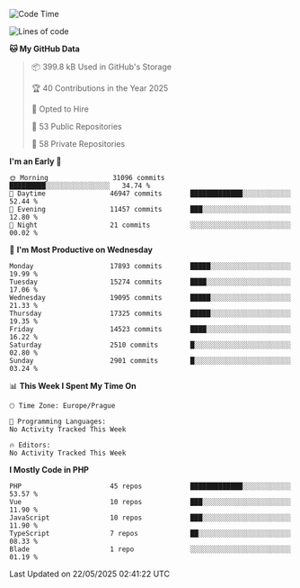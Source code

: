 <!--START_SECTION:waka-->
![Code Time](http://img.shields.io/badge/Code%20Time-1%2C584%20hrs%203%20mins-blue)

![Lines of code](https://img.shields.io/badge/From%20Hello%20World%20I%27ve%20Written-26.4%20million%20lines%20of%20code-blue)

**🐱 My GitHub Data** 

> 📦 399.8 kB Used in GitHub's Storage 
 > 
> 🏆 40 Contributions in the Year 2025
 > 
> 💼 Opted to Hire
 > 
> 📜 53 Public Repositories 
 > 
> 🔑 58 Private Repositories 
 > 
**I'm an Early 🐤** 

```text
🌞 Morning                31096 commits       █████████░░░░░░░░░░░░░░░░   34.74 % 
🌆 Daytime                46947 commits       █████████████░░░░░░░░░░░░   52.44 % 
🌃 Evening                11457 commits       ███░░░░░░░░░░░░░░░░░░░░░░   12.80 % 
🌙 Night                  21 commits          ░░░░░░░░░░░░░░░░░░░░░░░░░   00.02 % 
```
📅 **I'm Most Productive on Wednesday** 

```text
Monday                   17893 commits       █████░░░░░░░░░░░░░░░░░░░░   19.99 % 
Tuesday                  15274 commits       ████░░░░░░░░░░░░░░░░░░░░░   17.06 % 
Wednesday                19095 commits       █████░░░░░░░░░░░░░░░░░░░░   21.33 % 
Thursday                 17325 commits       █████░░░░░░░░░░░░░░░░░░░░   19.35 % 
Friday                   14523 commits       ████░░░░░░░░░░░░░░░░░░░░░   16.22 % 
Saturday                 2510 commits        █░░░░░░░░░░░░░░░░░░░░░░░░   02.80 % 
Sunday                   2901 commits        █░░░░░░░░░░░░░░░░░░░░░░░░   03.24 % 
```


📊 **This Week I Spent My Time On** 

```text
🕑︎ Time Zone: Europe/Prague

💬 Programming Languages: 
No Activity Tracked This Week

🔥 Editors: 
No Activity Tracked This Week
```

**I Mostly Code in PHP** 

```text
PHP                      45 repos            █████████████░░░░░░░░░░░░   53.57 % 
Vue                      10 repos            ███░░░░░░░░░░░░░░░░░░░░░░   11.90 % 
JavaScript               10 repos            ███░░░░░░░░░░░░░░░░░░░░░░   11.90 % 
TypeScript               7 repos             ██░░░░░░░░░░░░░░░░░░░░░░░   08.33 % 
Blade                    1 repo              ░░░░░░░░░░░░░░░░░░░░░░░░░   01.19 % 
```




 Last Updated on 22/05/2025 02:41:22 UTC
<!--END_SECTION:waka-->
<!--
**AlexKratky/AlexKratky** is a ✨ _special_ ✨ repository because its `README.md` (this file) appears on your GitHub profile.

Here are some ideas to get you started:

- 🔭 I’m currently working on ...
- 🌱 I’m currently learning ...
- 👯 I’m looking to collaborate on ...
- 🤔 I’m looking for help with ...
- 💬 Ask me about ...
- 📫 How to reach me: ...
- 😄 Pronouns: ...
- ⚡ Fun fact: ...
-->

